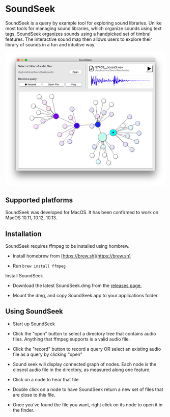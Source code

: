 # SoundSeek
SoundSeek is a query by example tool for exploring sound libraries. Unlike most tools for managing sound libraries, which organize sounds using text tags, SoundSeek organizes sounds using a handpicked set of timbral features. The interactive sound map then allows users to explore their library of sounds in a fun and intuitive way.

![SoundSeek Screenshot](https://github.com/interactiveaudiolab/SoundSeek/blob/master/SoundSeek_screenshot.png)

## Supported platforms
SoundSeek was developed for MacOS. It has been confirmed to work on MacOS 10.11, 10.12, 10.13. 

## Installation
SoundSeek requires ffmpeg to be installed using hombrew.

- Install homebrew from [https://brew.sh](https://brew.sh)

- Run `brew install ffmpeg`

Install SoundSeek

- Download the latest SoundSeek.dmg from the [releases page.](https://github.com/interactiveaudiolab/SoundSeek/releases/latest)

- Mount the dmg, and copy SoundSeek.app to your applications folder.

## Using SoundSeek

- Start up SoundSeek

- Click the "open" button to select a directory tree that contains audio files. Anything that ffmpeg supports is a valid audio file.

- Click the "record" button to record a query OR select an existing audio file as a query by clicking "open"

- Sound seek will display connected graph of nodes. Each node is the closest audio file in the directory, as measured along one feature.

- Click on a node to hear that file.

- Double click on a node to have SoundSeek return a new set of files that are close to this file.

- Once you've found the file you want, right click on its node to open it in the finder.
